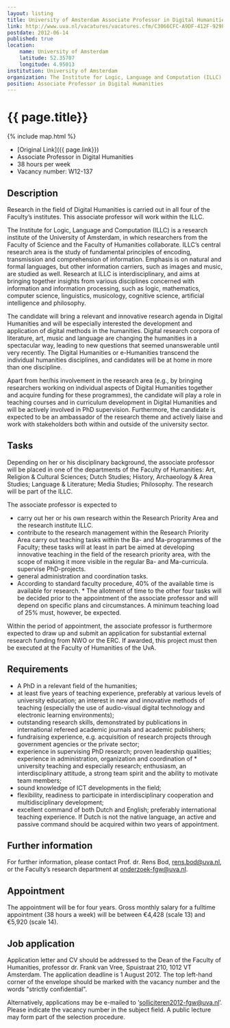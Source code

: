 ```yaml
---
layout: listing
title: University of Amsterdam Associate Professor in Digital Humanities
link: http://www.uva.nl/vacatures/vacatures.cfm/C3066CFC-A9DF-412F-929FCDBAF1712491
postdate: 2012-06-14
published: true
location:
    name: University of Amsterdam
    latitude: 52.35707
    longitude: 4.95013
institution: University of Amsterdam
organization: The Institute for Logic, Language and Computation (ILLC)
position: Associate Professor in Digital Humanities
---
```


# {{ page.title}}

{% include map.html %}



* [Original Link]({{ page.link}})
* Associate Professor in Digital Humanities
* 38 hours per week
* Vacancy number: W12-137

## Description

Research in the field of Digital Humanities is carried out in all four of the Faculty’s institutes. This associate professor will work within the ILLC.

The Institute for Logic, Language and Computation (ILLC) is a research institute of the University of Amsterdam, in which researchers from the Faculty of Science and the Faculty of Humanities collaborate. ILLC’s central research area is the study of fundamental principles of encoding, transmission and comprehension of information. Emphasis is on natural and formal languages, but other information carriers, such as images and music, are studied as well. Research at ILLC is interdisciplinary, and aims at bringing together insights from various disciplines concerned with information and information processing, such as logic, mathematics, computer science, linguistics, musicology, cognitive science, artificial intelligence and philosophy.

The candidate will bring a relevant and innovative research agenda in Digital Humanities and will be especially interested the development and application of digital methods in the humanities. Digital research corpora of literature, art, music and language are changing the humanities in a spectacular way, leading to new questions that seemed unanswerable until very recently. The Digital Humanities or e-Humanities transcend the individual humanities disciplines, and candidates will be at home in more than one discipline.

Apart from her/his involvement in the research area (e.g., by bringing researchers working on individual aspects of Digital Humanities together and acquire funding for these programmes), the candidate will play a role in teaching courses and in curriculum development in Digital Humanities and will be actively involved in PhD supervision. Furthermore, the candidate is expected to be an ambassador of the research theme and actively liaise and work with stakeholders both within and outside of the university sector.

## Tasks

Depending on her or his disciplinary background, the associate professor will be placed in one of the departments of the Faculty of Humanities: Art, Religion & Cultural Sciences; Dutch Studies; History, Archaeology & Area Studies; Language & Literature; Media Studies; Philosophy. The research will be part of the ILLC.

The associate professor is expected to

* carry out her or his own research within the Research Priority Area and the research institute ILLC.
* contribute to the research management within the Research Priority Area
carry out teaching tasks within the Ba- and Ma-programmes of the Faculty; these tasks will at least in part be aimed at developing innovative teaching in the field of the research priority area, with the scope of making it more visible in the regular Ba- and Ma-curricula.
supervise PhD-projects.
* general administration and coordination tasks.
* According to standard faculty procedure, 40% of the available time is available for research. * The allotment of time to the other four tasks will be decided prior to the appointment of the associate professor and will depend on specific plans and circumstances. A minimum teaching load of 25% must, however, be expected.

Within the period of appointment, the associate professor is furthermore expected to draw up and submit an application for substantial external research funding from NWO or the ERC. If awarded, this project must then be executed at the Faculty of Humanities of the UvA.

## Requirements

*  A PhD in a relevant field of the humanities;
* at least five years of teaching experience, preferably at various levels of university education; an interest in new and innovative methods of teaching (especially the use of audio-visual digital technology and electronic learning environments);
* outstanding research skills, demonstrated by publications in international refereed academic journals and academic publishers;
* fundraising experience, e.g. acquisition of research projects through government agencies or the private sector;
* experience in supervising PhD research;
proven leadership qualities; experience in administration, organization and coordination of * university teaching and especially research;
enthusiasm, an interdisciplinary attitude, a strong team spirit and the ability to motivate team members;
* sound knowledge of ICT developments in the field;
* flexibility, readiness to participate in interdisciplinary cooperation and multidisciplinary development;
* excellent command of both Dutch and English; preferably international teaching experience. If Dutch is not the native language, an active and passive command should be acquired within two years of appointment.

## Further information

For further information, please contact Prof. dr. Rens Bod, rens.bod@uva.nl, or the Faculty’s research department at onderzoek-fgw@uva.nl.

## Appointment
The appointment will be for four years. Gross monthly salary for a fulltime appointment (38 hours a week) will be between €4,428 (scale 13) and €5,920 (scale 14).

## Job application
Application letter and CV should be addressed to the Dean of the Faculty of Humanities, professor dr. Frank van Vree, Spuistraat 210, 1012 VT Amsterdam. The application deadline is 1 August 2012. The top left-hand corner of the envelope should be marked with the vacancy number and the words "strictly confidential".

Alternatively, applications may be e-mailed to ‘solliciteren2012-fgw@uva.nl’. Please indicate the vacancy number in the subject field. A public lecture may form part of the selection procedure.